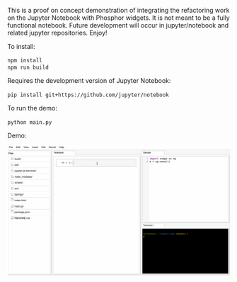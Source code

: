 
This is a proof on concept demonstration of integrating the refactoring work
on the Jupyter Notebook with Phosphor widgets.  It is not meant to be a fully
functional notebook.  Future development will occur in jupyter/notebook and 
related jupyter repositories.  Enjoy!


To install:

```
npm install 
npm run build
```

Requires the development version of Jupyter Notebook:

`pip install git+https://github.com/jupyter/notebook`

To run the demo:

`python main.py`


Demo:

<img alt="Phosphor Demo" width="600px" src="phosphor_demo.gif"></img>
